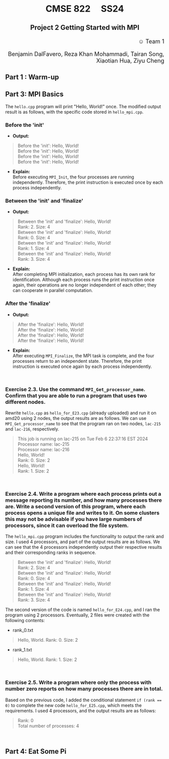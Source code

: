 # <p style="text-align: center;"> CMSE 822 &nbsp;&nbsp;&nbsp; SS24
## <p style="text-align: center;">  Project 2 Getting Started with MPI
<p style="text-align: right; font-size: 18px;">  &#9786; Team 1  </p>
<p style="text-align: right; font-size: 18px;">  Benjamin DalFavero, Reza Khan Mohammadi, Tairan Song, Xiaotian Hua, Ziyu Cheng</p>  


## Part 1 :  Warm-up

 

## Part 3: MPI Basics

The `hello.cpp` program will print "Hello, World!" once. The modified output result is as follows, with the specific code stored in `hello_mpi.cpp`.

### Before the 'init'
- **Output:**

<blockquote>
  Before the 'init': Hello, World! <br>
  Before the 'init': Hello, World! <br>
  Before the 'init': Hello, World! <br>
  Before the 'init': Hello, World!
</blockquote>

- **Explain:** \
  Before executing `MPI_Init`, the four processes are running independently. Therefore, the print instruction is executed once by each process independently.

### Between the 'init' and 'finalize'
- **Output:**

<blockquote>
  Between the 'init' and 'finalize': Hello, World! <br>
  Rank: 2. Size: 4 <br>
  Between the 'init' and 'finalize': Hello, World! <br>
  Rank: 0. Size: 4 <br>
  Between the 'init' and 'finalize': Hello, World! <br>
  Rank: 1. Size: 4 <br>
  Between the 'init' and 'finalize': Hello, World! <br>
  Rank: 3. Size: 4
</blockquote>

- **Explain:** \
  After completing MPI initialization, each process has its own rank for identification. Although each process runs the print instruction once again, their operations are no longer independent of each other; they can cooperate in parallel computation.

### After the 'finalize'
- **Output:**

<blockquote>
  After the 'finalize': Hello, World!  <br>
  After the 'finalize': Hello, World!  <br>
  After the 'finalize': Hello, World!  <br>
  After the 'finalize': Hello, World!
</blockquote>

- **Explain:** \
  After executing `MPI_Finalize`, the MPI task is complete, and the four processes return to an independent state. Therefore, the print instruction is executed once again by each process independently.
  
  <br>
  
### Exercise 2.3. Use the command `MPI_Get_processor_name`. Confirm that you are able to run a program that uses two different nodes.

Rewrite `hello.cpp` as `hello_for_E23.cpp` (already uploaded) and run it on amd20 using 2 nodes, the output results are as follows. We can use `MPI_Get_processor_name` to see that the program ran on two nodes, `lac-215` and `lac-216`, respectively.

<blockquote>
This job is running on lac-215 on Tue Feb  6 22:37:16 EST 2024  <br>
Processor name: lac-215  <br>
Processor name: lac-216  <br>
Hello, World!  <br>
Rank: 0. Size: 2  <br>
Hello, World!  <br>
Rank: 1. Size: 2
</blockquote>

  <br>
  
### Exercise 2.4. Write a program where each process prints out a message reporting its number, and how many processes there are. Write a second version of this program, where each process opens a unique file and writes to it. On some clusters this may not be advisable if you have large numbers of processors, since it can overload the file system.

The `hello_mpi.cpp` program includes the functionality to output the rank and size. I used 4 processors, and part of the output results are as follows. We can see that the 4 processors independently output their respective results and their corresponding ranks in sequence.

<blockquote>
  Between the 'init' and 'finalize': Hello, World! <br>
  Rank: 2. Size: 4 <br>
  Between the 'init' and 'finalize': Hello, World! <br>
  Rank: 0. Size: 4 <br>
  Between the 'init' and 'finalize': Hello, World! <br>
  Rank: 1. Size: 4 <br>
  Between the 'init' and 'finalize': Hello, World! <br>
  Rank: 3. Size: 4
</blockquote>

The second version of the code is named `hello_for_E24.cpp`, and I ran the program using 2 processors. Eventually, 2 files were created with the following contents:

- rank_0.txt
<blockquote>
Hello, World. Rank: 0. Size: 2
</blockquote>

- rank_1.txt
<blockquote>
Hello, World. Rank: 1. Size: 2
</blockquote>

  <br>
  
### Exercise 2.5. Write a program where only the process with number zero reports on how many processes there are in total.

Based on the previous code, I added the conditional statement `if (rank == 0)` to complete the new code `hello_for_E25.cpp`, which meets the requirements. I used 4 processors, and the output results are as follows:

<blockquote>
Rank: 0  <br>
Total number of processes: 4  <br>
</blockquote>
  
  <br>
  
## Part 4: Eat Some Pi
